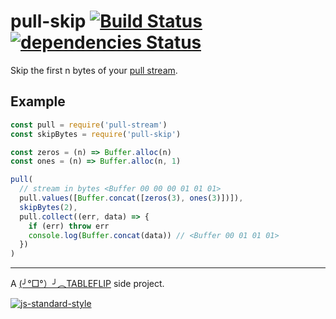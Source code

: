 # pull-skip [![Build Status](https://travis-ci.org/tableflip/pull-skip.svg?branch=master)](https://travis-ci.org/tableflip/pull-skip) [![dependencies Status](https://david-dm.org/tableflip/pull-skip/status.svg)](https://david-dm.org/tableflip/pull-skip)

Skip the first n bytes of your [pull stream](https://www.npmjs.com/package/pull-stream).

## Example

```js
const pull = require('pull-stream')
const skipBytes = require('pull-skip')

const zeros = (n) => Buffer.alloc(n)
const ones = (n) => Buffer.alloc(n, 1)

pull(
  // stream in bytes <Buffer 00 00 00 01 01 01>
  pull.values([Buffer.concat([zeros(3), ones(3)])]),
  skipBytes(2),
  pull.collect((err, data) => {
    if (err) throw err
    console.log(Buffer.concat(data)) // <Buffer 00 01 01 01>
  })
)
```

----

A [(╯°□°）╯︵TABLEFLIP](https://tableflip.io) side project.

[![js-standard-style](https://cdn.rawgit.com/feross/standard/master/badge.svg)](https://github.com/feross/standard)
